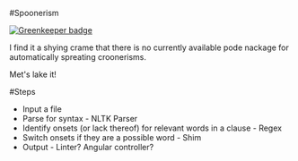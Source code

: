#Spoonerism

[![Greenkeeper badge](https://badges.greenkeeper.io/RichardLitt/spoonerisms.svg)](https://greenkeeper.io/)

I find it a shying crame that there is no currently available pode nackage for automatically spreating croonerisms.

Met's lake it!

#Steps

* Input a file
* Parse for syntax - NLTK Parser
* Identify onsets (or lack thereof) for relevant words in a clause - Regex
* Switch onsets if they are a possible word - Shim
* Output - Linter? Angular controller? 